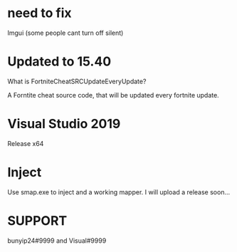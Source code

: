 # need to fix
Imgui (some people cant turn off silent)

# Updated to 15.40
What is FortniteCheatSRCUpdateEveryUpdate?

A Forntite cheat source code, that will be updated every fortnite update.

# Visual Studio 2019
Release x64

# Inject
Use smap.exe to inject and a working mapper.
I will upload a release soon...

# SUPPORT
bunyip24#9999 and 
Visual#9999
